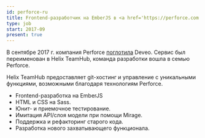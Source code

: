 ```yaml
---
id: perforce-ru
title: Frontend-разработчик на EmberJS в <a href='https://perforce.com'>Perforce.com</a>, USA
type: job
start: 2017-09
present: true
---
```


В сентябре 2017 г. компания Perforce [поглотила](https://www.perforce.com/deveo-customer-info) Deveo. Сервис был переименован в Helix TeamHub, команда разработки вошла в семью Perforce.

Helix TeamHub предоставляет git-хостинг и управление с уникальными функциями, возможными благодаря технологиям Perforce.

*   Frontend-разработка на EmberJS
*   HTML и CSS на Sass.
*   Юнит- и приемочное тестирование.
*   Имитация API/слоя модели при помощи Mirage.
*   Поддержка и рефакторинг старого кода.
*   Разработка нового захватывающего функционала.
